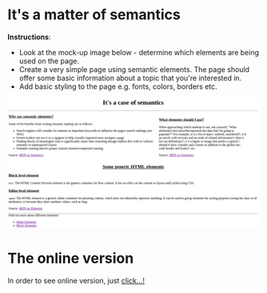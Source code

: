 # It's a matter of semantics

**Instructions**: 
* Look at the mock-up image below - determine which elements are being used on the page. 
* Create a very simple page using semantic elements. The page should offer some basic information about a topic that you're interested in. 
* Add basic styling to the page e.g. fonts, colors, borders etc. 

![mockup-image](./image/reference-image.png)

# The online version

In order to see online version, just [click...!](https://hsnakk.github.io/semantics/)